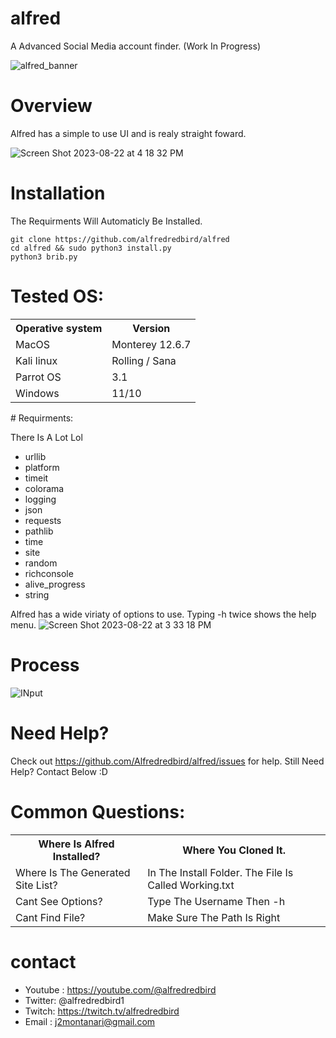 # alfred
A Advanced Social Media account finder. (Work In Progress)

![alfred_banner](https://github.com/Alfredredbird/alfred/assets/105014217/bccb2a72-087e-4977-bd0d-9d971cae8f42)

# Overview
Alfred has a simple to use UI and is realy straight foward.

![Screen Shot 2023-08-22 at 4 18 32 PM](https://github.com/Alfredredbird/alfred/assets/105014217/7ae6a993-af2e-4845-b386-43c8433f583d)

# Installation
The Requirments Will Automaticly Be Installed.


    git clone https://github.com/alfredredbird/alfred
    cd alfred && sudo python3 install.py
    python3 brib.py
    
# Tested OS:

<table>
    <tr>
        <th>Operative system</th>
        <th> Version </th>
    </tr>
    <tr>
        <td>MacOS</td>
        <td> Monterey 12.6.7 </td>
    </tr>
    <tr>
        <td>Kali linux</td>
        <td> Rolling / Sana</td>
    </tr>
    <tr>
        <td>Parrot OS</td>
        <td>3.1 </td>
    </tr>
    <tr>
        <td>Windows</td>
        <td>11/10</td>
    </tr>
</table>
# Requirments:

There Is A Lot Lol

- urllib 
- platform 
- timeit
- colorama 
- logging
- json
- requests 
- pathlib
- time
- site
- random
- richconsole
- alive_progress
- string









Alfred has a wide viriaty of options to use.
Typing -h twice shows the help menu.
![Screen Shot 2023-08-22 at 3 33 18 PM](https://github.com/Alfredredbird/alfred/assets/105014217/386e84cf-3291-44d2-8d55-b76a5a149ab6)
    
# Process
![INput](https://github.com/Alfredredbird/alfred/assets/105014217/2a94bdc0-b7a2-4499-8c4c-ba743bbdbe60)

# Need Help?
Check out https://github.com/Alfredredbird/alfred/issues for help.
Still Need Help? Contact Below :D
# Common Questions:

<table>
    <tr>
        <th>Where Is Alfred Installed?</th>
        <th>Where You Cloned It.</th>
    </tr>
    <tr>
        <td>Where Is The Generated Site List?</td>
        <td>In The Install Folder. The File Is Called Working.txt</td>
    </tr>
    <tr>
        <td>Cant See Options?</td>
        <td> Type The Username Then -h</td>
    </tr>
    <tr>
        <td>Cant Find File?</td>
        <td> Make Sure The Path Is Right</td>
    </tr>
   
</table>


# contact

- Youtube : https://youtube.com/@alfredredbird
- Twitter: @alfredredbird1
- Twitch: https://twitch.tv/alfredredbird
- Email : j2montanari@gmail.com
